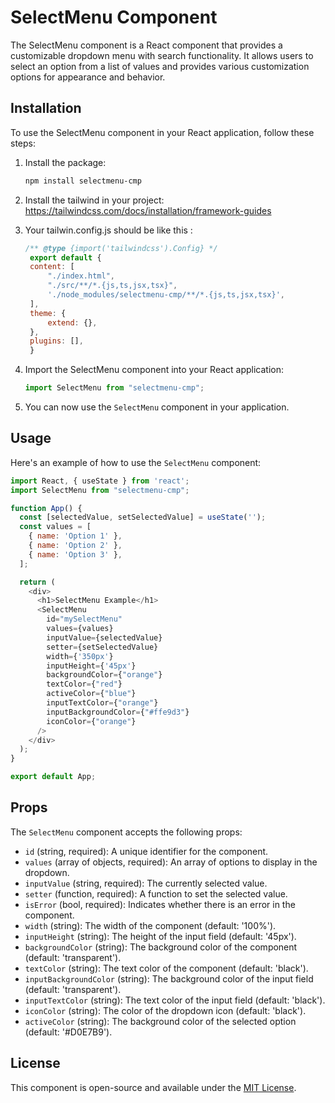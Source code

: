# SelectMenu Component

The SelectMenu component is a React component that provides a customizable dropdown menu with search functionality. It allows users to select an option from a list of values and provides various customization options for appearance and behavior.

## Installation

To use the SelectMenu component in your React application, follow these steps:

1. Install the package:

   ```bash
   npm install selectmenu-cmp
   ```

1. Install the tailwind in your project: https://tailwindcss.com/docs/installation/framework-guides

1. Your tailwin.config.js should be like this :

   ```javascript
   /** @type {import('tailwindcss').Config} */
    export default {
    content: [
        "./index.html",
        "./src/**/*.{js,ts,jsx,tsx}",
        './node_modules/selectmenu-cmp/**/*.{js,ts,jsx,tsx}',
    ],
    theme: {
        extend: {},
    },
    plugins: [],
    }
   ```

2. Import the SelectMenu component into your React application:

   ```javascript
   import SelectMenu from "selectmenu-cmp";
   ```

3. You can now use the `SelectMenu` component in your application.

## Usage

Here's an example of how to use the `SelectMenu` component:

```javascript
import React, { useState } from 'react';
import SelectMenu from "selectmenu-cmp";

function App() {
  const [selectedValue, setSelectedValue] = useState('');
  const values = [
    { name: 'Option 1' },
    { name: 'Option 2' },
    { name: 'Option 3' },
  ];

  return (
    <div>
      <h1>SelectMenu Example</h1>
      <SelectMenu
        id="mySelectMenu"
        values={values}
        inputValue={selectedValue}
        setter={setSelectedValue}
        width={'350px'}
        inputHeight={'45px'}
        backgroundColor={"orange"}
        textColor={"red"}
        activeColor={"blue"}
        inputTextColor={"orange"}
        inputBackgroundColor={"#ffe9d3"}
        iconColor={"orange"}
      />
    </div>
  );
}

export default App;
```

## Props

The `SelectMenu` component accepts the following props:

- `id` (string, required): A unique identifier for the component.
- `values` (array of objects, required): An array of options to display in the dropdown.
- `inputValue` (string, required): The currently selected value.
- `setter` (function, required): A function to set the selected value.
- `isError` (bool, required): Indicates whether there is an error in the component.
- `width` (string): The width of the component (default: '100%').
- `inputHeight` (string): The height of the input field (default: '45px').
- `backgroundColor` (string): The background color of the component (default: 'transparent').
- `textColor` (string): The text color of the component (default: 'black').
- `inputBackgroundColor` (string): The background color of the input field (default: 'transparent').
- `inputTextColor` (string): The text color of the input field (default: 'black').
- `iconColor` (string): The color of the dropdown icon (default: 'black').
- `activeColor` (string): The background color of the selected option (default: '#D0E7B9').

## License

This component is open-source and available under the [MIT License](LICENSE).
